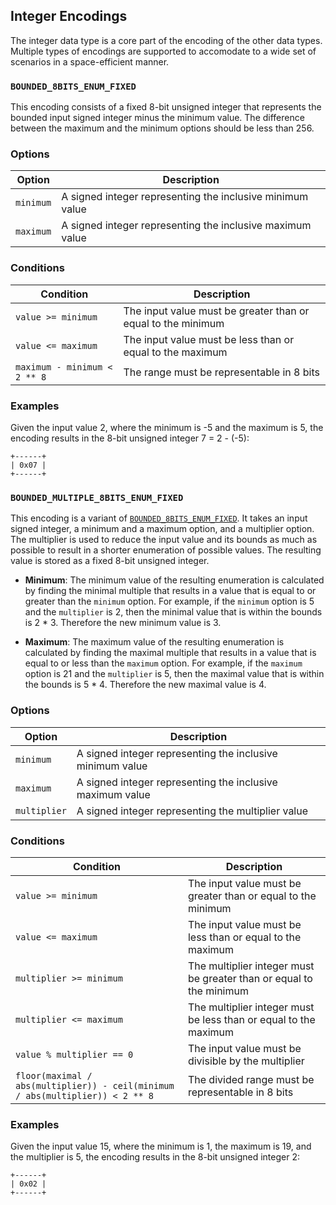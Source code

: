 Integer Encodings
-----------------

The integer data type is a core part of the encoding of the other data types.
Multiple types of encodings are supported to accomodate to a wide set of
scenarios in a space-efficient manner.

### `BOUNDED_8BITS_ENUM_FIXED`

This encoding consists of a fixed 8-bit unsigned integer that represents the
bounded input signed integer minus the minimum value. The difference between
the maximum and the minimum options should be less than 256.

### Options

| Option    | Description                                               |
|-----------|-----------------------------------------------------------|
| `minimum` | A signed integer representing the inclusive minimum value |
| `maximum` | A signed integer representing the inclusive maximum value |

### Conditions

| Condition                    | Description                                                  |
|------------------------------|--------------------------------------------------------------|
| `value >= minimum`           | The input value must be greater than or equal to the minimum |
| `value <= maximum`           | The input value must be less than or equal to the maximum    |
| `maximum - minimum < 2 ** 8` | The range must be representable in 8 bits                    |

### Examples

Given the input value 2, where the minimum is -5 and the maximum is 5, the
encoding results in the 8-bit unsigned integer 7 = 2 - (-5):

```
+------+
| 0x07 |
+------+
```

### `BOUNDED_MULTIPLE_8BITS_ENUM_FIXED`

This encoding is a variant of
[`BOUNDED_8BITS_ENUM_FIXED`](#bounded_8bits_enum_fixed). It takes an input
signed integer, a minimum and a maximum option, and a multiplier option. The
multiplier is used to reduce the input value and its bounds as much as possible
to result in a shorter enumeration of possible values. The resulting value is
stored as a fixed 8-bit unsigned integer.

- **Minimum**: The minimum value of the resulting enumeration is calculated by
  finding the minimal multiple that results in a value that is equal to or
  greater than the `minimum` option. For example, if the `minimum` option is 5
  and the `multiplier` is 2, then the minimal value that is within the bounds
  is 2 * 3. Therefore the new minimum value is 3.

- **Maximum**: The maximum value of the resulting enumeration is calculated by
  finding the maximal multiple that results in a value that is equal to or less
  than the `maximum` option. For example, if the `maximum` option is 21 and the
  `multiplier` is 5, then the maximal value that is within the bounds is 5 * 4.
  Therefore the new maximal value is 4.

### Options

| Option       | Description                                               |
|--------------|-----------------------------------------------------------|
| `minimum`    | A signed integer representing the inclusive minimum value |
| `maximum`    | A signed integer representing the inclusive maximum value |
| `multiplier` | A signed integer representing the multiplier value        |

### Conditions

| Condition                    | Description                                                         |
|------------------------------|---------------------------------------------------------------------|
| `value >= minimum`           | The input value must be greater than or equal to the minimum        |
| `value <= maximum`           | The input value must be less than or equal to the maximum           |
| `multiplier >= minimum`      | The multiplier integer must be greater than or equal to the minimum |
| `multiplier <= maximum`      | The multiplier integer must be less than or equal to the maximum    |
| `value % multiplier == 0`    | The input value must be divisible by the multiplier                 |
| `floor(maximal / abs(multiplier)) - ceil(minimum / abs(multiplier)) < 2 ** 8` | The divided range must be representable in 8 bits |

### Examples

Given the input value 15, where the minimum is 1, the maximum is 19, and the
multiplier is 5, the encoding results in the 8-bit unsigned integer 2:

```
+------+
| 0x02 |
+------+
```
